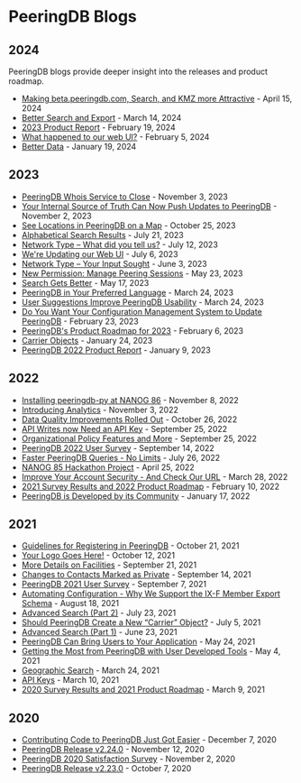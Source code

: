 # PeeringDB Blogs

## 2024

PeeringDB blogs provide deeper insight into the releases and product roadmap.

- [Making beta.peeringdb.com, Search, and KMZ more Attractive](blog/improving_beta_and_kmz_export.md) - April 15, 2024
- [Better Search and Export](blog/better_search_and_export.md) - March 14, 2024
- [2023 Product Report](blog/2023_product_report.md) - February 19, 2024
- [What happened to our web UI?](blog/what_happened_to_our_web_ui.md) - February 5, 2024
- [Better Data](blog/better_data.md) - January 19, 2024

## 2023

- [PeeringDB Whois Service to Close](blog/whois_to_close.md) - November 3, 2023
- [Your Internal Source of Truth Can Now Push Updates to PeeringDB](blog/updates_from_an_internal_source_of_truth.md) - November 2, 2023
- [See Locations in PeeringDB on a Map](blog/peeringdb_map_with_kmz.md) - October 25, 2023
- [Alphabetical Search Results](blog/alphabetical_search.md) - July 21, 2023
- [Network Type – What did you tell us?](blog/network_type_what_you_told_us.md) - July 12, 2023
- [We're Updating our Web UI](blog/updating_our_webUI.md) - July 6, 2023
- [Network Type – Your Input Sought](blog/network_type_your_input_sought.md) - June 3, 2023
- [New Permission: Manage Peering Sessions](blog/new_permission_manage_peering_sessions.md) - May 23, 2023
- [Search Gets Better](blog/search_gets_better.md) - May 17, 2023
- [PeeringDB in Your Preferred Language](blog/peeringdb_in_your_preferred_language.md) - March 24, 2023
- [User Suggestions Improve PeeringDB Usability](blog/user_suggestions_improve_PeeringDB_usability.md) - March 24, 2023
- [Do You Want Your Configuration Management System to Update PeeringDB](blog/nanog_87_hackathon_proof_of_concept.md) - February 23, 2023
- [PeeringDB's Product Roadmap for 2023](blog/peeringdb_2023_roadmap.md) - February 6, 2023
- [Carrier Objects](blog/carrier_object_deployed.md) - January 24, 2023
- [PeeringDB 2022 Product Report](blog/2022_product_report.md) - January 9, 2023

## 2022

- [Installing peeringdb-py at NANOG 86](blog/installing_peeringdb-py.md) - November 8, 2022
- [Introducing Analytics](blog/introducing_analytics.md) - November 3, 2022
- [Data Quality Improvements Rolled Out](blog/data_quality_improvements.md) - October 26, 2022
- [API Writes now Need an API Key](blog/api_writes_need_api_key.md) - September 25, 2022
- [Organizational Policy Features and More](blog/organizational_policy.md) - September 25, 2022
- [PeeringDB 2022 User Survey](blog/peeringdb_2022_user_survey.md) - September 14, 2022
- [Faster PeeringDB Queries - No Limits](blog/faster_queries.md) - July 26, 2022
- [NANOG 85 Hackathon Project](blog/nanog_85_hackathon.md) - April 25, 2022
- [Improve Your Account Security - And Check Our URL](blog/u2f_and_url.md) - March 28, 2022
- [2021 Survey Results and 2022 Product Roadmap](blog/peeringdb_2021_survey_2022_roadmap.md) - February 10, 2022
- [PeeringDB is Developed by its Community](blog/peeringdb_is_developed_by_its_community.md) - January 17, 2022

## 2021

- [Guidelines for Registering in PeeringDB](blog/guidelines_for_registering.md) - October 21, 2021
- [Your Logo Goes Here!](blog/your_logo_goes_here.md) - October 12, 2021
- [More Details on Facilities](blog/more_details_facilities.md) - September 21, 2021
- [Changes to Contacts Marked as Private](blog/contacts_marked_private.md) - September 14, 2021
- [PeeringDB 2021 User Survey](blog/peeringdb_2021_user_survey.md) - September 7, 2021
- [Automating Configuration - Why We Support the IX-F Member Export Schema](blog/automating_configuration.md) - August 18, 2021
- [Advanced Search (Part 2)](blog/advanced_search_2.md) - July 23, 2021
- [Should PeeringDB Create a New “Carrier” Object?](blog/carrier_object.md) - July 5, 2021
- [Advanced Search (Part 1)](blog/advanced_search_1.md) - June 23, 2021
- [PeeringDB Can Bring Users to Your Application](blog/oauth_users.md) - May 24, 2021
- [Getting the Most from PeeringDB with User Developed Tools](blog/user_developed_tools.md) - May 4, 2021
- [Geographic Search](blog/geographic_search.md) - March 24, 2021
- [API Keys](blog/api_keys.md) - March 10, 2021
- [2020 Survey Results and 2021 Product Roadmap](blog/peeringdb_2020_survey_2021_roadmap.md) - March 9, 2021

## 2020

- [Contributing Code to PeeringDB Just Got Easier](blog/contributing_code.md) - December 7, 2020
- [PeeringDB Release v2.24.0](blog/peeringdb_release_v2.24.0.md) - November 12, 2020
- [PeeringDB 2020 Satisfaction Survey](blog/peeringdb_2020_satisfaction_survey.md) - November 2, 2020
- [PeeringDB Release v2.23.0](blog/peeringdb_release_v2.23.0.md) - October 7, 2020
